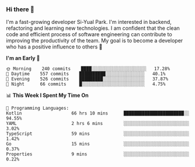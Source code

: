 ### Hi there 👋


I'm a fast-growing developer Si-Yual Park. I'm interested in backend, refactoring and learning new technologies. I am confident that the clean code and efficient process of software engineering can contribute to improving the productivity of the team. My goal is to become a developer who has a positive influence to others 🔭

<!--START_SECTION:waka-->
**I'm an Early 🐤** 

```text
🌞 Morning    240 commits    ████░░░░░░░░░░░░░░░░░░░░░   17.28% 
🌆 Daytime    557 commits    ██████████░░░░░░░░░░░░░░░   40.1% 
🌃 Evening    526 commits    █████████░░░░░░░░░░░░░░░░   37.87% 
🌙 Night      66 commits     █░░░░░░░░░░░░░░░░░░░░░░░░   4.75%

```


📊 **This Week I Spent My Time On** 

```text
💬 Programming Languages: 
Kotlin                   66 hrs 10 mins      ███████████████████████░░   94.55% 
YAML                     2 hrs 6 mins        ░░░░░░░░░░░░░░░░░░░░░░░░░   3.02% 
TypeScript               59 mins             ░░░░░░░░░░░░░░░░░░░░░░░░░   1.42% 
Go                       15 mins             ░░░░░░░░░░░░░░░░░░░░░░░░░   0.37% 
Properties               9 mins              ░░░░░░░░░░░░░░░░░░░░░░░░░   0.22%

```


<!--END_SECTION:waka-->
